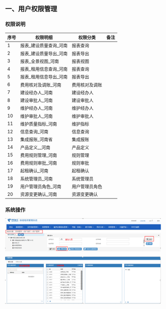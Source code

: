 ## 一、用户权限管理

### 权限说明

| 序号 | 权限明细               | 权限分类       | 备注 |
| ---- | ---------------------- | -------------- | ---- |
| 1    | 报表_建设质量查询_河南 | 报表查询       |      |
| 2    | 报表_建设质量导出_河南 | 报表导出       |      |
| 3    | 报表_全景视图_河南     | 报表视图       |      |
| 4    | 报表_租用信息查询_河南 | 报表查询       |      |
| 5    | 报表_租用信息导出_河南 | 报表导出       |      |
| 6    | 费用核对及调账_河南    | 费用核对及调账 |      |
| 7    | 建设经办人_河南        | 建设经办人     |      |
| 8    | 建设审批人_河南        | 建设审批人     |      |
| 9    | 维护经办人_河南        | 维护经办人     |      |
| 10   | 维护审批人_河南        | 维护审批人     |      |
| 11   | 维护质量指标_河南      | 维护指标       |      |
| 12   | 信息查询_河南          | 信息查询       |      |
| 13   | 集成报账_河南省        | 集成报账       |      |
| 14   | 产品定义__河南         | 产品定义       |      |
| 15   | 费用规则管理_河南      | 规则管理       |      |
| 16   | 费用规则审批_河南      | 规则审批       |      |
| 17   | 起租确认_河南          | 起租确认       |      |
| 18   | 系统管理员_河南        | 系统管理员     |      |
| 19   | 用户管理员角色_河南    | 用户管理员角色 |      |
| 20   | 资源变更确认_河南      | 资源变更确认   |      |

### 系统操作

![image-20230404121745760](imge/电信铁塔租用系统指导书20230404.assets/image-20230404121745760.png)

![image-20230404122012059](imge/电信铁塔租用系统指导书20230404.assets/image-20230404122012059.png)